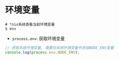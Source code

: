 # 环境变量

```shell
# *nix系统查看当前环境变量
$ env
```

* `process.env`: 获取环境变量

```javascript
// 获取系统环境变量, 需要在系统环境变量中添加NODE_ENV变量
console.log(process.env.NODE_ENV);
```


